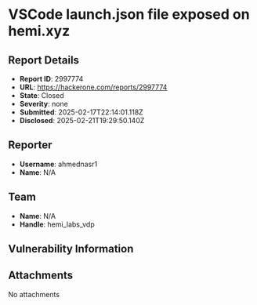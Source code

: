 # VSCode launch.json file exposed on hemi.xyz

## Report Details
- **Report ID**: 2997774
- **URL**: https://hackerone.com/reports/2997774
- **State**: Closed
- **Severity**: none
- **Submitted**: 2025-02-17T22:14:01.118Z
- **Disclosed**: 2025-02-21T19:29:50.140Z

## Reporter
- **Username**: ahmednasr1
- **Name**: N/A

## Team
- **Name**: N/A
- **Handle**: hemi_labs_vdp

## Vulnerability Information


## Attachments
No attachments
